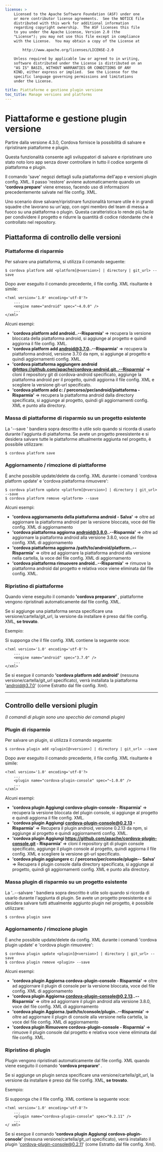 ```yaml
---
license: >
    Licensed to the Apache Software Foundation (ASF) under one
    or more contributor license agreements.  See the NOTICE file
    distributed with this work for additional information
    regarding copyright ownership.  The ASF licenses this file
    to you under the Apache License, Version 2.0 (the
    "License"); you may not use this file except in compliance
    with the License.  You may obtain a copy of the License at

        http://www.apache.org/licenses/LICENSE-2.0

    Unless required by applicable law or agreed to in writing,
    software distributed under the License is distributed on an
    "AS IS" BASIS, WITHOUT WARRANTIES OR CONDITIONS OF ANY
    KIND, either express or implied.  See the License for the
    specific language governing permissions and limitations
    under the License.

title: Piattaforme e gestione plugin versione
toc_title: Manage versions and platforms
---
```


# Piattaforme e gestione plugin versione

Partire dalla versione 4.3.0, Cordova fornisce la possibilità di salvare e ripristinare piattaforme e plugin.

Questa funzionalità consente agli sviluppatori di salvare e ripristinare uno stato noto loro app senza dover controllare in tutto il codice sorgente di piattaforma e plugin.

Il comando 'save' negozi dettagli sulla piattaforma dell'app e versioni plugin config. XML. Il passo 'restore' avviene automaticamente quando un **'cordova prepare'** viene emesso, facendo uso di informazioni precedentemente salvate nel file config. XML.

Uno scenario dove salvare/ripristinare funzionalità tornare utile è in grandi squadre che lavorano su un'app, con ogni membro del team di messa a fuoco su una piattaforma o plugin. Questa caratteristica lo rende più facile per condividere il progetto e ridurre la quantità di codice ridondante che è controllato nel repository.

## Piattaforma di controllo delle versioni

### Piattaforme di risparmio

Per salvare una piattaforma, si utilizza il comando seguente:

    $ cordova platform add <platform[@<version>] | directory | git_url> --save


Dopo aver eseguito il comando precedente, il file config. XML risultante è simile:

    <?xml version='1.0' encoding='utf-8'?>
        ...
        <engine name="android" spec="~4.0.0" />
        ...
    </xml>


Alcuni esempi:

  * **'cordova platform add android..--Risparmia'** => recupera la versione bloccata della piattaforma android, si aggiunge al progetto e quindi aggiorna il file config. XML.
  * **'cordova platform add android@3.7.0..--Risparmia'** => recupera la piattaforma android, versione 3.7.0 da npm, si aggiunge al progetto e quindi aggiornamenti config. XML.
  * **'cordova piattaforma aggiungere android @https://github.com/apache/cordova-android.git..--Risparmia'** => cloni il repository git di cordova-android specificato, aggiunge la piattaforma android per il progetto, quindi aggiorna il file config. XML e scegliere la versione git-url specificato.
  * **'cordova platform add c: / percorso/per/android/piattaforma - Risparmia'** => recupera la piattaforma android dalla directory specificata, si aggiunge al progetto, quindi gli aggiornamenti config. XML e punto alla directory.

### Massa di piattaforme di risparmio su un progetto esistente

La '--save ' bandiera sopra descritto è utile solo quando si ricorda di usarlo durante l'aggiunta di piattaforma. Se avete un progetto preesistente e si desidera salvare tutte le piattaforme attualmente aggiunta nel progetto, è possibile utilizzare:

    $ cordova platform save


### Aggiornamento / rimozione di piattaforme

È anche possibile update/delete da config. XML durante i comandi 'cordova platform update' e 'cordova piattaforma rimuovere':

    $ cordova platform update <platform[@<version>] | directory | git_url> --save
    $ cordova platform remove <platform> --save


Alcuni esempi:

  * **'cordova aggiornamento della piattaforma android - Salva'** => oltre ad aggiornare la piattaforma android per la versione bloccata, voce del file config. XML di aggiornamento
  * **'cordova piattaforma aggiorna android@3.8.0..--Risparmia'** => oltre ad aggiornare la piattaforma android alla versione 3.8.0, voce del file config. XML di aggiornamento
  * **'cordova piattaforma aggiorna /path/to/android/platform..--Risparmia'** => oltre ad aggiornare la piattaforma android alla versione nella cartella, la voce del file config. XML di aggiornamento
  * **'cordova piattaforma rimuovere android..--Risparmia'** => rimuove la piattaforma android dal progetto e relativa voce viene eliminata dal file config. XML.

### Ripristino di piattaforme

Quando viene eseguito il comando **'cordova preparare'** , piattaforme vengono ripristinati automaticamente dal file config. XML.

Se si aggiunge una piattaforma senza specificare una versione/cartella/git_url, la versione da installare è preso dal file config. XML, **se trovato**.

Esempio:

Si supponga che il file config. XML contiene la seguente voce:

    <?xml version='1.0' encoding='utf-8'?>
        ...
        <engine name="android" spec="3.7.0" />
        ...
    </xml>


Se si esegue il comando **'cordova platform add android'** (nessuna versione/cartella/git_url specificato), verrà installata la piattaforma 'android@3.7.0' (come Estratto dal file config. Xml).

* * *

## Controllo delle versioni plugin

*(I comandi di plugin sono uno specchio dei comandi plugin)*

### Plugin di risparmio

Per salvare un plugin, si utilizza il comando seguente:

    $ cordova plugin add <plugin[@<version>] | directory | git_url> --save


Dopo aver eseguito il comando precedente, il file config. XML risultante è simile:

    <?xml version='1.0' encoding='utf-8'?>
        ...
        <plugin name="cordova-plugin-console" spec="~1.0.0" />
        ...
    </xml>


Alcuni esempi:

  * **'cordova plugin Aggiungi cordova-plugin-console - Risparmia'** => recupera la versione bloccata del plugin console, si aggiunge al progetto e quindi aggiorna il file config. XML.
  * **'cordova plugin Aggiungi cordova-plugin-console@0.2.13 - Risparmia'** => Recupera il plugin android, versione 0.2.13 da npm, si aggiunge al progetto e quindi aggiornamenti config. XML.
  * **'cordova plugin Aggiungi https://github.com/apache/cordova-plugin-console.git - Risparmia'** => cloni il repository git di plugin console specificato, aggiunge il plugin console al progetto, quindi aggiorna il file config. XML e scegliere la versione git-url specificato.
  * **'cordova plugin aggiungere c: / percorso/per/console/plugin-- Salva'** => Recupera il plugin console dalla directory specificata, si aggiunge al progetto, quindi gli aggiornamenti config. XML e punto alla directory.

### Massa plugin di risparmio su un progetto esistente

La '..--salvare ' bandiera sopra descritto è utile solo quando si ricorda di usarlo durante l'aggiunta di plugin. Se avete un progetto preesistente e si desidera salvare tutti attualmente aggiunto plugin nel progetto, è possibile utilizzare:

    $ cordova plugin save


### Aggiornamento / rimozione plugin

È anche possibile update/delete da config. XML durante i comandi 'cordova plugin update' e 'cordova plugin rimuovere':

    $ cordova plugin update <plugin[@<version>] | directory | git_url> --save
    $ cordova plugin remove <plugin> --save


Alcuni esempi:

  * **'cordova plugin Aggiorna cordova-plugin-console - Risparmia'** => oltre ad aggiornare il plugin di console per la versione bloccata, voce del file config. XML di aggiornamento
  * **'cordova plugin Aggiorna cordova-plugin-console@0.2.13..--Risparmia'** => oltre ad aggiornare il plugin android alla versione 3.8.0, voce del file config. XML di aggiornamento
  * **'cordova plugin Aggiorna /path/to/console/plugin..--Risparmia'** => oltre ad aggiornare il plugin di console alla versione nella cartella, la voce del file config. XML di aggiornamento
  * **'cordova plugin Rimuovere cordova-plugin-console - Risparmia'** => rimuove il plugin console dal progetto e relativa voce viene eliminata dal file config. XML.

### Ripristino di plugin

Plugin vengono ripristinati automaticamente dal file config. XML quando viene eseguito il comando **'cordova preparare'** .

Se si aggiunge un plugin senza specificare una versione/cartella/git_url, la versione da installare è preso dal file config. XML, **se trovato**.

Esempio:

Si supponga che il file config. XML contiene la seguente voce:

    <?xml version='1.0' encoding='utf-8'?>
        ...
        <plugin name="cordova-plugin-console" spec="0.2.11" />
        ...
    </ xml>


Se si esegue il comando **'cordova plugin Aggiungi cordova-plugin-console'** (nessuna versione/cartella/git_url specificato), verrà installato il plugin 'cordova-plugin-console@0.2.11' (come Estratto dal file config. Xml).
